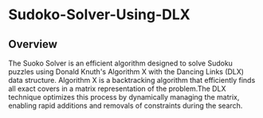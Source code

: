 # Sudoko-Solver-Using-DLX

## Overview

The Suoko Solver is an efficient algorithm designed to solve Sudoku puzzles using Donald Knuth's Algorithm X with the Dancing Links (DLX) data structure. Algorithm X is a backtracking algorithm that efficiently finds all exact covers in a matrix representation of the problem.The DLX technique optimizes this process by dynamically managing the matrix, enabling rapid additions and removals of constraints during the search.
